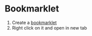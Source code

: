 # Bookmarklet

1. Create a [bookmarklet](https://www.freecodecamp.org/news/what-are-bookmarklets/)
2. Right click on it and open in new tab
